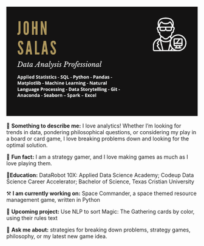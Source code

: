 ![](NewCard.png)

🔎 **Something to describe me:** I love analytics! Whether I’m looking for trends in data, pondering philosophical questions, or considering my play in a board or card game, I love breaking problems down and looking for the optimal solution.

🎲 **Fun fact:** I am a strategy gamer, and I love making games as much as I love playing them.

📝**Education:** DataRobot 10X: Applied Data Science Academy; Codeup Data Science Career Accelerator; Bachelor of Science, Texas Cristian University

⚒ **I am currently working on:** Space Commander, a space themed resource management game, written in Python

📓 **Upcoming project:** Use NLP to sort Magic: The Gathering cards by color, using their rules text

💬 **Ask me about:** strategies for breaking down problems, strategy games, philosophy, or my latest new game idea.

